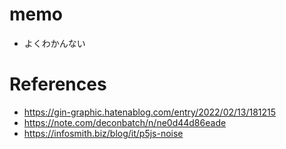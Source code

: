 # memo
- よくわかんない
# References
- https://gin-graphic.hatenablog.com/entry/2022/02/13/181215
- https://note.com/deconbatch/n/ne0d44d86eade
- https://infosmith.biz/blog/it/p5js-noise
